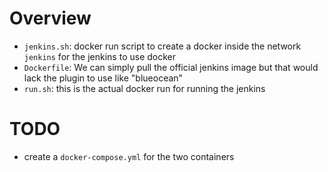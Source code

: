 # Overview
- `jenkins.sh`: docker run script to create a docker inside the network `jenkins` for the jenkins to use docker
- `Dockerfile`: We can simply pull the official jenkins image but that would lack the plugin to use like "blueocean"
- `run.sh`: this is the actual docker run for running the jenkins

# TODO
- create a `docker-compose.yml` for the two containers
